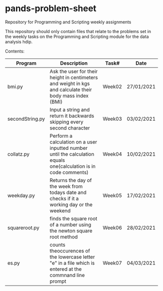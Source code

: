 # pands-problem-sheet
Repository for Programming and Scripting  weekly assignments

This repository should only contain files that relate to the problems set in the weekly tasks on the Programming and Scripting module for the data analysis hdip.

Contents:

|Program        |Description                                                                                                       |Task#   |Date      |
|---------------|------------------------------------------------------------------------------------------------------------------|--------|----------|
|bmi.py         |Ask the user for their height in centimeters and weight in kgs and calculate their body mass index (BMI)          |Week02  |27/01/2021|
|secondString.py|Input a string and return it backwards skipping every second character                                            |Week03  |03/02/2021|
|collatz.py     |Perform a calculation on a user inputted number until the calculation equals one(calculation is in code comments) |Week04  |10/02/2021|
|weekday.py     |Returns the day of the week from todays date and checks if it a working day or the weekend                        |Week05  |17/02/2021|
|squareroot.py  |finds the square root of a number using the newton square root method                                             |Week06  |28/02/2021|
|es.py          |counts theoccurences of the lowercase letter "e" in a file which is entered at the commnand line prompt           |Week07  |04/03/2021|

